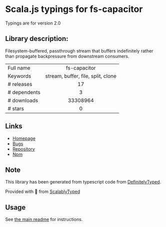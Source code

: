 
# Scala.js typings for fs-capacitor

Typings are for version 2.0

## Library description:
Filesystem-buffered, passthrough stream that buffers indefinitely rather than propagate backpressure from downstream consumers.

|                    |                 |
| ------------------ | :-------------: |
| Full name          | fs-capacitor |
| Keywords           | stream, buffer, file, split, clone |
| # releases         | 17 |
| # dependents       | 3 |
| # downloads        | 33308964 |
| # stars            | 0 |

## Links
- [Homepage](https://github.com/mike-marcacci/fs-capacitor#readme)
- [Bugs](https://github.com/mike-marcacci/fs-capacitor/issues)
- [Repository](https://github.com/mike-marcacci/fs-capacitor)
- [Npm](https://www.npmjs.com/package/fs-capacitor)
    


## Note
This library has been generated from typescript code from [DefinitelyTyped](https://definitelytyped.org).

Provided with :purple_heart: from [ScalablyTyped](https://github.com/oyvindberg/ScalablyTyped)

## Usage
See [the main readme](../../readme.md) for instructions.


